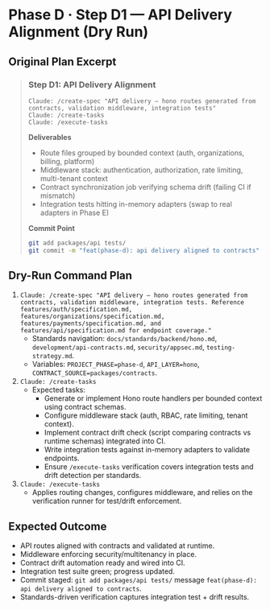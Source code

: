 # Phase D · Step D1 — API Delivery Alignment (Dry Run)

## Original Plan Excerpt

> ### Step D1: API Delivery Alignment
> ```claude
> Claude: /create-spec "API delivery — hono routes generated from contracts, validation middleware, integration tests"
> Claude: /create-tasks
> Claude: /execute-tasks
> ```
>
> **Deliverables**
> - Route files grouped by bounded context (auth, organizations, billing, platform)
> - Middleware stack: authentication, authorization, rate limiting, multi-tenant context
> - Contract synchronization job verifying schema drift (failing CI if mismatch)
> - Integration tests hitting in-memory adapters (swap to real adapters in Phase E)
>
> **Commit Point**
> ```bash
> git add packages/api tests/
> git commit -m "feat(phase-d): api delivery aligned to contracts"
> ```

## Dry-Run Command Plan

1. `Claude: /create-spec "API delivery — hono routes generated from contracts, validation middleware, integration tests. Reference features/auth/specification.md, features/organizations/specification.md, features/payments/specification.md, and features/api/specification.md for endpoint coverage."`
   - Standards navigation: `docs/standards/backend/hono.md`, `development/api-contracts.md`, `security/appsec.md`, `testing-strategy.md`.
   - Variables: `PROJECT_PHASE=phase-d`, `API_LAYER=hono`, `CONTRACT_SOURCE=packages/contracts`.
2. `Claude: /create-tasks`
   - Expected tasks:
     - Generate or implement Hono route handlers per bounded context using contract schemas.
     - Configure middleware stack (auth, RBAC, rate limiting, tenant context).
     - Implement contract drift check (script comparing contracts vs runtime schemas) integrated into CI.
     - Write integration tests against in-memory adapters to validate endpoints.
     - Ensure `/execute-tasks` verification covers integration tests and drift detection per standards.
3. `Claude: /execute-tasks`
   - Applies routing changes, configures middleware, and relies on the verification runner for test/drift enforcement.

## Expected Outcome

- API routes aligned with contracts and validated at runtime.
- Middleware enforcing security/multitenancy in place.
- Contract drift automation ready and wired into CI.
- Integration test suite green; progress updated.
- Commit staged: `git add packages/api tests/` message `feat(phase-d): api delivery aligned to contracts`.
- Standards-driven verification captures integration test + drift results.
